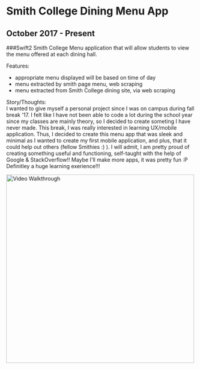 # Smith College Dining Menu App
## October 2017 - Present
###Swift2
Smith College Menu application that will allow students to view the menu offered at each dining hall.

Features:
- appropriate menu displayed will be based on time of day
- menu extracted by smith page menu, web scraping
- menu extracted from Smith College dining site, via web scraping

Story/Thoughts:</br>
I wanted to give myself a personal project since I was on campus during fall break '17. I felt like I have not been able to code a lot during the school year since my classes are mainly theory, so I decided to create someting I have never made. This break, I was really interested in learning UX/mobile application. Thus, I decided to create this menu app that was sleek and minimal as I wanted to create my first mobile application, and plus, that it could help out others (fellow Smithies :) ). I will admit, I am pretty proud of creating something useful and functioning, self-taught with the help of Google & StackOverflow!! Maybe I'll make more apps, it was pretty fun :P </br>
Definitley a huge learning exerience!!!

<img src='https://media.giphy.com/media/26n7beakpXV9hUXWo/source.gif' title='Video Walkthrough' width='500px' alt='Video Walkthrough' />
